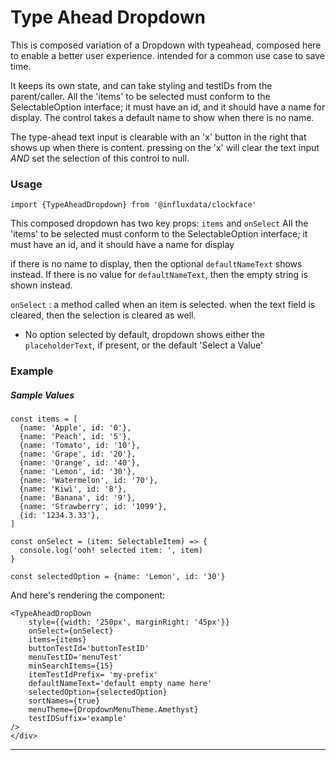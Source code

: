 # Type Ahead Dropdown

This is composed variation of a Dropdown
with typeahead, composed here to enable a better user experience.
intended for a common use case to save time.

It keeps its own state, and can take styling and testIDs from the parent/caller.
All the 'items' to be selected must conform to the SelectableOption interface; it must have an id, and it should have a name
for display. The control takes a default name to show when there is no name.

The type-ahead text input is clearable with an 'x' button in the right that shows up when there is content.
pressing on the 'x' will clear the text input _AND_ set the selection of this control to null.

### Usage

```tsx
import {TypeAheadDropdown} from '@influxdata/clockface'
```

This composed dropdown has two key props: `items` and `onSelect`
All the 'items' to be selected must conform to the SelectableOption interface; it must have an id, and it should have a name
for display

if there is no name to display, then the optional `defaultNameText` shows instead.
If there is no value for `defaultNameText`,
then the empty string is shown instead.

`onSelect` : a method called when an item is selected.
when the text field is cleared, then the selection is cleared as well.

- No option selected by default, dropdown shows either the `placeholderText`, if present,
  or the default 'Select a Value'

### Example

<!-- STORY -->

##### Sample Values

```tsx
const items = [
  {name: 'Apple', id: '0'},
  {name: 'Peach', id: '5'},
  {name: 'Tomato', id: '10'},
  {name: 'Grape', id: '20'},
  {name: 'Orange', id: '40'},
  {name: 'Lemon', id: '30'},
  {name: 'Watermelon', id: '70'},
  {name: 'Kiwi', id: '8'},
  {name: 'Banana', id: '9'},
  {name: 'Strawberry', id: '1099'},
  {id: '1234.3.33'},
]

const onSelect = (item: SelectableItem) => {
  console.log('ooh! selected item: ', item)
}

const selectedOption = {name: 'Lemon', id: '30'}
```

And here's rendering the component:

```tsx
<TypeAheadDropDown
    style={{width: '250px', marginRight: '45px'}}
    onSelect={onSelect}
    items={items}
    buttonTestId='buttonTestID'
    menuTestID='menuTest'
    minSearchItems={15}
    itemTestIdPrefix= 'my-prefix'
    defaultNameText='default empty name here'
    selectedOption={selectedOption}
    sortNames={true}
    menuTheme={DropdownMenuTheme.Amethyst}
    testIDSuffix='example'
/>
</div>
```

---

<!-- STORY HIDE START -->

<!-- STORY HIDE END -->

<!-- PROPS -->
